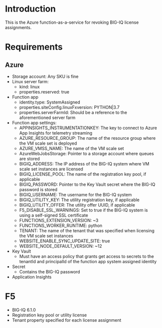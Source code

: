 # Introduction

This is the Azure function-as-a-service for revoking BIG-IQ license assignments.

# Requirements
## Azure
- Storage account: Any SKU is fine
- Linux server farm:
  - kind: linux
  - properties.reserved: true
- Function app
  - identity.type: SystemAssigned
  - properties.siteConfig.linuxFxversion: PYTHON|3.7
  - properties.serverFarmId: Should be a reference to the aforementioned server farm
- Function app settings:
  - APPINSIGHTS_INSTRUMENTATIONKEY: The key to connect to Azure App Insights for telemetry streaming
  - AZURE_RESOURCE_GROUP: The name of the resource group where the VM scale set is deployed
  - AZURE_VMSS_NAME: The name of the VM scale set
  - AzureWebJobsStorage: Pointer to a storage account where queues are stored
  - BIGIQ_ADDRESS: The IP address of the BIG-IQ system where VM scale set instances are licensed
  - BIGIQ_LICENSE_POOL: The name of the registration key pool, if applicable
  - BIGIQ_PASSWORD: Pointer to the Key Vault secret where the BIG-IQ password is stored
  - BIGIQ_USERNAME: The username for the BIG-IQ system
  - BIGIQ_UTILITY_KEY: The utility registration key, if applicable 
  - BIGIQ_UTILITY_OFFER: The utility offer UUID, if applicable
  - F5_DISABLE_SSL_WARNINGS: Set to true if the BIG-IQ system is using a self-signed SSL certificate
  - FUNCTIONS_EXTENSION_VERSION: ~3
  - FUNCTIONS_WORKER_RUNTIME: python
  - TENANT: The name of the tenant that was specified when licensing the VM scale set instances
  - WEBSITE_ENABLE_SYNC_UPDATE_SITE: true
  - WEBSITE_NODE_DEFAULT_VERSION: ~12
- Key Vault
  - Must have an access policy that grants get access to secrets to the tenantId and principalId of the function app system assigned identity
- Secret
  - Contains the BIG-IQ password
- Application Insights

# F5
- BIG-IQ 6.1.0
- Registration key pool or utility license
- Tenant property specified for each license assignment